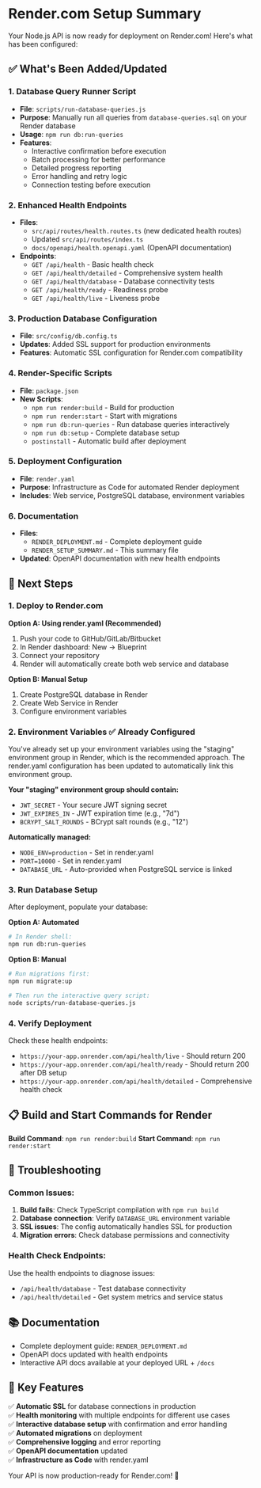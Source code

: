 # Render.com Setup Summary

Your Node.js API is now ready for deployment on Render.com! Here's what has been configured:

## ✅ What's Been Added/Updated

### 1. Database Query Runner Script

- **File**: `scripts/run-database-queries.js`
- **Purpose**: Manually run all queries from `database-queries.sql` on your Render database
- **Usage**: `npm run db:run-queries`
- **Features**:
  - Interactive confirmation before execution
  - Batch processing for better performance
  - Detailed progress reporting
  - Error handling and retry logic
  - Connection testing before execution

### 2. Enhanced Health Endpoints

- **Files**:
  - `src/api/routes/health.routes.ts` (new dedicated health routes)
  - Updated `src/api/routes/index.ts`
  - `docs/openapi/health.openapi.yaml` (OpenAPI documentation)
- **Endpoints**:
  - `GET /api/health` - Basic health check
  - `GET /api/health/detailed` - Comprehensive system health
  - `GET /api/health/database` - Database connectivity tests
  - `GET /api/health/ready` - Readiness probe
  - `GET /api/health/live` - Liveness probe

### 3. Production Database Configuration

- **File**: `src/config/db.config.ts`
- **Updates**: Added SSL support for production environments
- **Features**: Automatic SSL configuration for Render.com compatibility

### 4. Render-Specific Scripts

- **File**: `package.json`
- **New Scripts**:
  - `npm run render:build` - Build for production
  - `npm run render:start` - Start with migrations
  - `npm run db:run-queries` - Run database queries interactively
  - `npm run db:setup` - Complete database setup
  - `postinstall` - Automatic build after deployment

### 5. Deployment Configuration

- **File**: `render.yaml`
- **Purpose**: Infrastructure as Code for automated Render deployment
- **Includes**: Web service, PostgreSQL database, environment variables

### 6. Documentation

- **Files**:
  - `RENDER_DEPLOYMENT.md` - Complete deployment guide
  - `RENDER_SETUP_SUMMARY.md` - This summary file
- **Updated**: OpenAPI documentation with new health endpoints

## 🚀 Next Steps

### 1. Deploy to Render.com

**Option A: Using render.yaml (Recommended)**

1. Push your code to GitHub/GitLab/Bitbucket
2. In Render dashboard: New → Blueprint
3. Connect your repository
4. Render will automatically create both web service and database

**Option B: Manual Setup**

1. Create PostgreSQL database in Render
2. Create Web Service in Render
3. Configure environment variables

### 2. Environment Variables ✅ Already Configured

You've already set up your environment variables using the "staging" environment group in Render, which is the recommended approach. The render.yaml configuration has been updated to automatically link this environment group.

**Your "staging" environment group should contain:**

- `JWT_SECRET` - Your secure JWT signing secret
- `JWT_EXPIRES_IN` - JWT expiration time (e.g., "7d")
- `BCRYPT_SALT_ROUNDS` - BCrypt salt rounds (e.g., "12")

**Automatically managed:**

- `NODE_ENV=production` - Set in render.yaml
- `PORT=10000` - Set in render.yaml
- `DATABASE_URL` - Auto-provided when PostgreSQL service is linked

### 3. Run Database Setup

After deployment, populate your database:

**Option A: Automated**

```bash
# In Render shell:
npm run db:run-queries
```

**Option B: Manual**

```bash
# Run migrations first:
npm run migrate:up

# Then run the interactive query script:
node scripts/run-database-queries.js
```

### 4. Verify Deployment

Check these health endpoints:

- `https://your-app.onrender.com/api/health/live` - Should return 200
- `https://your-app.onrender.com/api/health/ready` - Should return 200 after DB setup
- `https://your-app.onrender.com/api/health/detailed` - Comprehensive health check

## 📋 Build and Start Commands for Render

**Build Command**: `npm run render:build`
**Start Command**: `npm run render:start`

## 🔧 Troubleshooting

### Common Issues:

1. **Build fails**: Check TypeScript compilation with `npm run build`
2. **Database connection**: Verify `DATABASE_URL` environment variable
3. **SSL issues**: The config automatically handles SSL for production
4. **Migration errors**: Check database permissions and connectivity

### Health Check Endpoints:

Use the health endpoints to diagnose issues:

- `/api/health/database` - Test database connectivity
- `/api/health/detailed` - Get system metrics and service status

## 📚 Documentation

- Complete deployment guide: `RENDER_DEPLOYMENT.md`
- OpenAPI docs updated with health endpoints
- Interactive API docs available at your deployed URL + `/docs`

## 🎯 Key Features

✅ **Automatic SSL** for database connections in production  
✅ **Health monitoring** with multiple endpoints for different use cases  
✅ **Interactive database setup** with confirmation and error handling  
✅ **Automated migrations** on deployment  
✅ **Comprehensive logging** and error reporting  
✅ **OpenAPI documentation** updated  
✅ **Infrastructure as Code** with render.yaml

Your API is now production-ready for Render.com! 🚀
